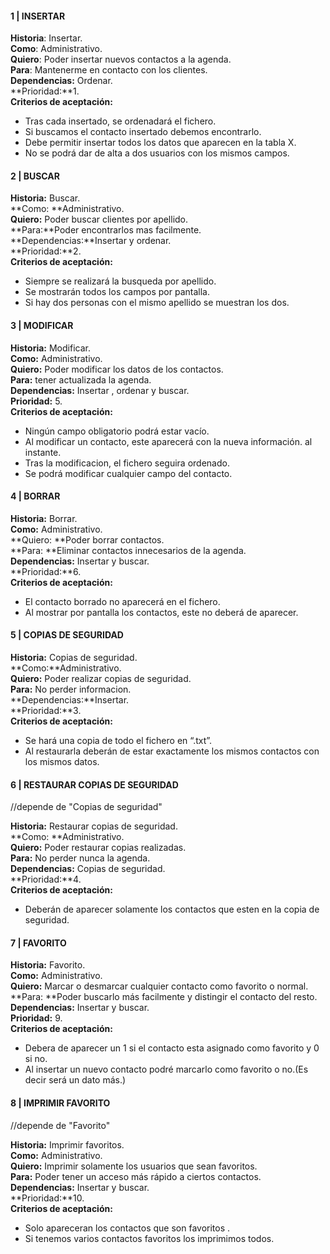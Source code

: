 #### 1 | INSERTAR

**Historia**: Insertar.  
**Como**: Administrativo.  
**Quiero**: Poder insertar nuevos contactos a la agenda.  
**Para**: Mantenerme en contacto con los clientes.  
**Dependencias:** Ordenar.  
**Prioridad:**1.  
**Criterios de aceptación:**
- Tras cada insertado, se ordenadará el fichero.
- Si buscamos el contacto insertado debemos encontrarlo.
- Debe permitir insertar todos los datos que aparecen en la tabla X.
- No se podrá dar de alta a dos usuarios con los mismos campos.

#### 2 | BUSCAR

**Historia:** Buscar.  
**Como: **Administrativo.  
**Quiero:** Poder buscar clientes por apellido.  
**Para:**Poder encontrarlos mas facilmente.  
**Dependencias:**Insertar y ordenar.  
**Prioridad:**2.  
**Criterios de aceptación:**  
- Siempre se realizará la busqueda por apellido.  
- Se mostrarán todos los campos por pantalla.  
- Si hay dos personas con el mismo apellido se muestran los dos.  

#### 3 | MODIFICAR

**Historia:** Modificar.  
**Como:** Administrativo.  
**Quiero:** Poder modificar los datos de los contactos.  
**Para:** tener actualizada la agenda.  
**Dependencias:** Insertar , ordenar y buscar.  
**Prioridad:** 5.  
**Criterios de aceptación:**  
- Ningún campo obligatorio podrá estar vacío.  
- Al modificar un contacto, este aparecerá con la nueva información. al instante.
- Tras la modificacion, el fichero seguira ordenado.
- Se podrá modificar cualquier campo del contacto.

#### 4 | BORRAR

**Historia:** Borrar.  
**Como:** Administrativo.  
**Quiero: **Poder borrar contactos.  
**Para: **Eliminar contactos innecesarios de la agenda.  
**Dependencias:** Insertar y buscar.  
**Prioridad:**6.  
**Criterios de aceptación:**  
- El contacto borrado no aparecerá en el fichero.  
- Al mostrar por pantalla los contactos, este no deberá de aparecer.

#### 5 | COPIAS DE SEGURIDAD

**Historia:** Copias de seguridad.  
**Como:**Administrativo.  
**Quiero:** Poder realizar copias de seguridad.  
**Para:** No perder informacion.  
**Dependencias:**Insertar.  
**Prioridad:**3.  
**Criterios de aceptación:**  
- Se hará una copia de todo el fichero en “.txt”.  
- Al restaurarla deberán de estar exactamente los mismos contactos con los mismos datos.  

#### 6 | RESTAURAR COPIAS DE SEGURIDAD

//depende de "Copias de seguridad"  

**Historia:** Restaurar copias de seguridad.  
**Como: **Administrativo.  
**Quiero:** Poder restaurar copias realizadas.  
**Para:** No perder nunca la agenda.  
**Dependencias:** Copias de seguridad.  
**Prioridad:**4.  
**Criterios de aceptación:**  
- Deberán de aparecer solamente los contactos que esten en la copia de seguridad.

#### 7 | FAVORITO

**Historia:** Favorito.  
**Como:** Administrativo.  
**Quiero:** Marcar o desmarcar cualquier contacto como favorito o normal.  
**Para: **Poder buscarlo más facilmente y distingir el contacto del resto.  
**Dependencias:** Insertar y buscar.  
**Prioridad:** 9.  
**Criterios de aceptación:**
- Debera de aparecer un 1 si el contacto esta asignado como favorito y 0 si no.
- Al insertar un nuevo contacto podré marcarlo como favorito o no.(Es decir será un dato más.)

#### 8 | IMPRIMIR FAVORITO

//depende de "Favorito"  

**Historia:** Imprimir favoritos.  
**Como:** Administrativo.  
**Quiero:** Imprimir solamente los usuarios que sean favoritos.  
**Para:** Poder tener un acceso más rápido a ciertos contactos.  
**Dependencias:** Insertar y buscar.  
**Prioridad:**10.  
**Criterios de aceptación:**
- Solo apareceran los contactos que son favoritos .
- Si tenemos varios contactos favoritos los imprimimos todos.
